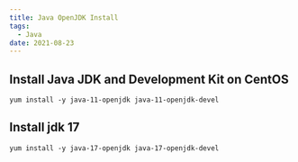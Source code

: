 ```yaml
---
title: Java OpenJDK Install
tags:
  - Java
date: 2021-08-23
---
```


## Install Java JDK and Development Kit on CentOS
```
yum install -y java-11-openjdk java-11-openjdk-devel
```

<!-- more -->

## Install jdk 17
```
yum install -y java-17-openjdk java-17-openjdk-devel
```
